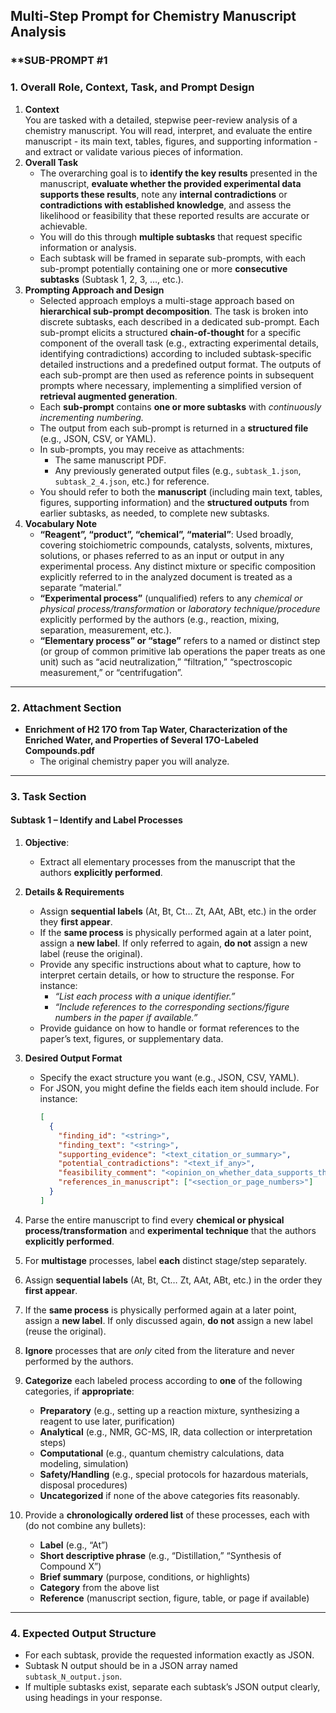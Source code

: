 ## **Multi-Step Prompt for Chemistry Manuscript Analysis**

### **SUB-PROMPT \#1  

### **1. Overall Role, Context, Task, and Prompt Design**

1. **Context**  
    You are tasked with a detailed, stepwise peer-review analysis of a chemistry manuscript. You will read, interpret, and evaluate the entire manuscript - its main text, tables, figures, and supporting information - and extract or validate various pieces of information.
2. **Overall Task**  
    - The overarching goal is to **identify the key results** presented in the manuscript, **evaluate whether the provided experimental data supports these results**, note any **internal contradictions** or **contradictions with established knowledge**, and assess the likelihood or feasibility that these reported results are accurate or achievable.  
    - You will do this through **multiple subtasks** that request specific information or analysis.  
    - Each subtask will be framed in separate sub-prompts, with each sub-prompt potentially containing one or more **consecutive subtasks** (Subtask 1, 2, 3, …, etc.).
3. **Prompting Approach and Design**  
    - Selected approach employs a multi-stage approach based on **hierarchical sub-prompt decomposition**. The task is broken into discrete subtasks, each described in a dedicated sub-prompt. Each sub-prompt elicits a structured **chain-of-thought** for a specific component of the overall task (e.g., extracting experimental details, identifying contradictions) according to included subtask-specific detailed instructions and a predefined output format. The outputs of each sub-prompt are then used as reference points in subsequent prompts where necessary, implementing a simplified version of **retrieval augmented generation**.
    - Each **sub-prompt** contains **one or more subtasks** with *continuously incrementing numbering.*  
    - The output from each sub-prompt is returned in a **structured file** (e.g., JSON, CSV, or YAML).  
    - In sub-prompts, you may receive as attachments:
         - The same manuscript PDF.  
         - Any previously generated output files (e.g., `subtask_1.json`, `subtask_2_4.json`, etc.) for reference.  
    - You should refer to both the **manuscript** (including main text, tables, figures, supporting information) and the **structured outputs** from earlier subtasks, as needed, to complete new subtasks.
4. **Vocabulary Note**  
    - **“Reagent”, “product”, “chemical”, “material”**: Used broadly, covering stoichiometric compounds, catalysts, solvents, mixtures, solutions, or phases referred to as an input or output in any experimental process. Any distinct mixture or specific composition explicitly referred to in the analyzed document is treated as a separate “material.”  
    - **“Experimental process”** (unqualified) refers to any *chemical or physical process/transformation* or *laboratory technique/procedure* explicitly performed by the authors (e.g., reaction, mixing, separation, measurement, etc.).  
    - **“Elementary process” or “stage”** refers to a named or distinct step (or group of common primitive lab operations the paper treats as one unit) such as “acid neutralization,” “filtration,” “spectroscopic measurement,” or “centrifugation”.

---

### **2. Attachment Section**

- **Enrichment of H2 17O from Tap Water, Characterization of the Enriched Water, and Properties of Several 17O-Labeled Compounds.pdf**  
    - The original chemistry paper you will analyze.

---

### **3. Task Section**

#### **Subtask 1 –  Identify and Label Processes**
1. **Objective**:  
    - Extract all elementary processes from the manuscript that the authors **explicitly performed**.
2. **Details & Requirements**  
    - Assign **sequential labels** (At, Bt, Ct… Zt, AAt, ABt, etc.) in the order they **first appear**.
    - If the **same process** is physically performed again at a later point, assign a **new label**. If only referred to again, **do not** assign a new label (reuse the original).
   - Provide any specific instructions about what to capture, how to interpret certain details, or how to structure the response. For instance:  
     - *“List each process with a unique identifier.”*  
     - *“Include references to the corresponding sections/figure numbers in the paper if available.”*
   - Provide guidance on how to handle or format references to the paper’s text, figures, or supplementary data.  
3. **Desired Output Format**  
   - Specify the exact structure you want (e.g., JSON, CSV, YAML).  
   - For JSON, you might define the fields each item should include. For instance:
     ```json
     [
       {
         "finding_id": "<string>",
         "finding_text": "<string>",
         "supporting_evidence": "<text_citation_or_summary>",
         "potential_contradictions": "<text_if_any>",
         "feasibility_comment": "<opinion_on_whether_data_supports_the_finding_or_if_it_contradicts_established_knowledge>",
         "references_in_manuscript": ["<section_or_page_numbers>"]
       }
     ]
     ```


1. Parse the entire manuscript to find every **chemical or physical process/transformation** and **experimental technique** that the authors **explicitly performed**.
2. For **multistage** processes, label **each** distinct stage/step separately.
3. Assign **sequential labels** (At, Bt, Ct… Zt, AAt, ABt, etc.) in the order they **first appear**.
4. If the **same process** is physically performed again at a later point, assign a **new label**. If only discussed again, **do not** assign a new label (reuse the original).
5. **Ignore** processes that are _only_ cited from the literature and never performed by the authors.
6. **Categorize** each labeled process according to **one** of the following categories, if **appropriate**:
    - **Preparatory** (e.g., setting up a reaction mixture, synthesizing a reagent to use later, purification)
    - **Analytical** (e.g., NMR, GC-MS, IR, data collection or interpretation steps)
    - **Computational** (e.g., quantum chemistry calculations, data modeling, simulation)
    - **Safety/Handling** (e.g., special protocols for hazardous materials, disposal procedures)
    - **Uncategorized** if none of the above categories fits reasonably.
7. Provide a **chronologically ordered list** of these processes, each with (do not combine any bullets):
    - **Label** (e.g., “At”)
    - **Short descriptive phrase** (e.g., “Distillation,” “Synthesis of Compound X”)
    - **Brief summary** (purpose, conditions, or highlights)
    - **Category** from the above list
    - **Reference** (manuscript section, figure, table, or page if available)




---

### **4. Expected Output Structure**

- For each subtask, provide the requested information exactly as JSON.
- Subtask N output should be in a JSON array named `subtask_N_output.json`.  
- If multiple subtasks exist, separate each subtask’s JSON output clearly, using headings in your response.
